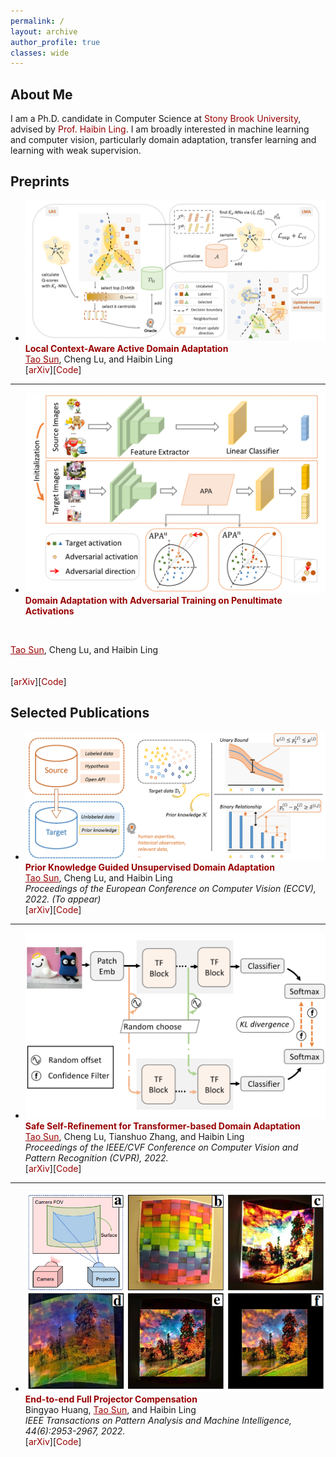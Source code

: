 ```yaml
---
permalink: /
layout: archive
author_profile: true
classes: wide
---
```


<style>a{ TEXT-DECORATION:none; color: #990000;}a:hover{TEXT-DECORATION:underline ; color: #990000;}</style>


## About Me

I am a Ph.D. candidate in Computer Science at <a href="https://www.cs.stonybrook.edu/" target="_blank" rel="nofollow" style="color:#990000;">Stony Brook University</a>, advised by <a href="https://www3.cs.stonybrook.edu/~hling/" target="_blank" rel="nofollow" style="color:#990000;">Prof. Haibin Ling</a>. I am broadly interested in machine learning and computer vision, particularly domain adaptation, transfer learning and learning with weak supervision. 


## Preprints
- <div class="publication">          
   <link rel="stylesheet" href="/assets/css/my.css">       
   <div class="img"><img class="img_responsive" src="/images/pub/arxiv22b.png"></div>         
   <div class="text">         
     <div class="title"><a style="color:#990000; font-weight:bold;">Local Context-Aware Active Domain Adaptation</a></div>         
     <div class="authors"><a style="text-decoration:underline;">Tao Sun</a>, Cheng Lu, and Haibin Ling      
     <br>   
     [<a href="https://arxiv.org/abs/2208.12856" target="_blank" rel="nofollow" style="color:#990000;">arXiv</a>][<a href="https://github.com/tsun/LADA" target="_blank" rel="nofollow" style="color:#990000;">Code</a>]
     <br>
     </div>         
   </div>         
 </div> 

---

- <div class="publication">          
   <link rel="stylesheet" href="/assets/css/my.css">       
   <div class="img"><img class="img_responsive" src="/images/pub/arxiv22a.png"></div>         
   <div class="text">         
     <div class="title"><a style="color:#990000; font-weight:bold;">Domain Adaptation with Adversarial Training on Penultimate Activations
</a></div>         
     <div class="authors"><a style="text-decoration:underline;">Tao Sun</a>, Cheng Lu, and Haibin Ling  
     <br>   
     [<a href="https://arxiv.org/abs/2208.12853" target="_blank" rel="nofollow" style="color:#990000;">arXiv</a>][<a href="https://github.com/tsun/APA" target="_blank" rel="nofollow" style="color:#990000;">Code</a>]
     <br>
     </div>         
   </div>         
 </div> 


## Selected Publications

- <div class="publication">          
   <link rel="stylesheet" href="/assets/css/my.css">       
   <div class="img"><img class="img_responsive" src="/images/pub/eccv22.png"></div>         
   <div class="text">         
     <div class="title"><a style="color:#990000; font-weight:bold;">Prior Knowledge Guided Unsupervised Domain Adaptation</a></div>         
     <div class="authors"><a style="text-decoration:underline;">Tao Sun</a>, Cheng Lu, and Haibin Ling         
     </div>         
     <div>         
       <em>Proceedings of the European Conference on Computer Vision (ECCV), 2022. (To appear)</em> 
     <br>   
     [<a href="https://arxiv.org/abs/2207.08877" target="_blank" rel="nofollow" style="color:#990000;">arXiv</a>][<a href="https://github.com/tsun/KUDA" target="_blank" rel="nofollow" style="color:#990000;">Code</a>]
     <br>
     </div>         
   </div>         
 </div> 

---

- <div class="publication">          
   <link rel="stylesheet" href="/assets/css/my.css">       
   <div class="img"><img class="img_responsive" src="/images/pub/cvpr22.png"></div>         
   <div class="text">         
     <div class="title"><a style="color:#990000; font-weight:bold;">Safe Self-Refinement for Transformer-based Domain Adaptation</a></div>         
     <div class="authors"><a style="text-decoration:underline;">Tao Sun</a>, Cheng Lu, Tianshuo Zhang, and Haibin Ling         
     </div>         
     <div>         
       <em>Proceedings of the IEEE/CVF Conference on Computer Vision and Pattern Recognition (CVPR), 2022.</em> 
     <br>   
     [<a href="https://arxiv.org/abs/2204.07683" target="_blank" rel="nofollow" style="color:#990000;">arXiv</a>][<a href="https://github.com/tsun/SSRT" target="_blank" rel="nofollow" style="color:#990000;">Code</a>]
     <br> 
     </div>         
   </div>         
 </div> 

---

- <div class="publication">          
   <link rel="stylesheet" href="/assets/css/my.css">       
   <div class="img"><img class="img_responsive" src="/images/pub/tpami21.png"></div>         
   <div class="text">         
     <div class="title"><a style="color:#990000; font-weight:bold;">End-to-end Full Projector Compensation</a></div>         
     <div class="authors">Bingyao Huang, <a style="text-decoration:underline;">Tao Sun</a>, and Haibin Ling         
     </div>         
     <div>         
       <em>IEEE Transactions on Pattern Analysis and Machine Intelligence, 44(6):2953-2967, 2022.</em> 
     <br>   
     [<a href="https://arxiv.org/abs/2008.00965" target="_blank" rel="nofollow" style="color:#990000;">arXiv</a>][<a href="https://github.com/BingyaoHuang/CompenNeSt-plusplus" target="_blank" rel="nofollow" style="color:#990000;">Code</a>]
     <br> 
     </div>         
   </div>         
 </div> 



